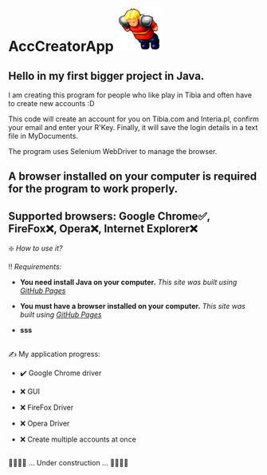 # AccCreatorApp ![This is an image](Tibia_icon.png)

## Hello in my first bigger project in Java. 

I am creating this program for people who like play in Tibia and often have to create new accounts :D 

This code will create an account for you on Tibia.com and Interia.pl, confirm your email and enter your R'Key.
Finally, it will save the login details in a text file in MyDocuments.

The program uses Selenium WebDriver to manage the browser.

## A browser installed on your computer is required for the program to work properly.

## Supported browsers:  Google Chrome✅, FireFox❌, Opera❌, Internet Explorer❌
    
❇️ *How to use it?*

‼️ *Requirements:*

- **You need install Java on your computer.** *This site was built using [GitHub Pages](https://pages.github.com/)*
* **You must have a browser installed on your computer.** *This site was built using [GitHub Pages](https://pages.github.com/)*
+ **sss**


## 

 ✍️ My application progress:
 
 +  ✔️   Google Chrome driver
  
 +  ❌   GUI 
  
 +  ❌   FireFox Driver 
    
 +  ❌   Opera Driver 
      
 +  ❌   Create multiple accounts at once
   
    


## 
👷👷👷👷	  ...  Under construction  ...    👷👷👷👷
